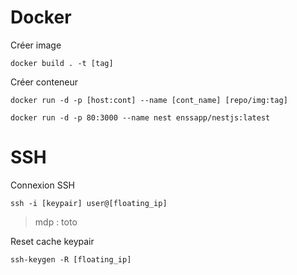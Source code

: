 # Docker

Créer image 
```
docker build . -t [tag]
```

Créer conteneur
```
docker run -d -p [host:cont] --name [cont_name] [repo/img:tag]

docker run -d -p 80:3000 --name nest enssapp/nestjs:latest
```

# SSH

Connexion SSH
```
ssh -i [keypair] user@[floating_ip]
```
> mdp : toto

Reset cache keypair
```
ssh-keygen -R [floating_ip]
```
